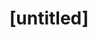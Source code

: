 ---
pid: llg157
title: "[untitled]"
location_transcription: 
coordinates: "[-75.163578487248, 39.952495745154]"
zipcode: '19027'
gen_neighborhood: 
neighborhood: Elkins Park
outside_phl: 'Elkins Park PA '
age: '17'
age_range: 13-19
instagram: 
image_file_name: llg_157.jpg
proposal_transcription: a nice mirrored box around the william penn statue at city
  hall
topic: History,Inclusivity
topic_summary: 0, 0, 0
type: Sculpture Statue
keywords_other: mirror, the battle is joined, mirrored box, pre-existing monument
credit: Sam Pancoe
image_labels: 
twitter: 
facebook: 
permalink: "/monuments/llg157/"
layout: item-page
---